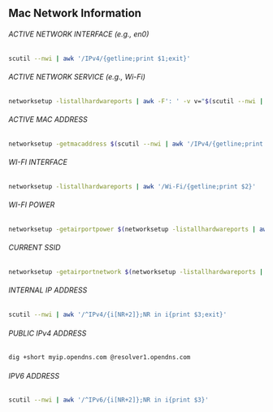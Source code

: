 ## Mac Network Information

###### ACTIVE NETWORK INTERFACE (e.g., en0)
```bash
scutil --nwi | awk '/IPv4/{getline;print $1;exit}'
```

###### ACTIVE NETWORK SERVICE (e.g., Wi-Fi)
```bash
networksetup -listallhardwareports | awk -F': ' -v v="$(scutil --nwi | awk '/IPv4/{getline;print $1;exit}')" '$0~v{print a}{a=$NF}'
```

###### ACTIVE MAC ADDRESS
```bash
networksetup -getmacaddress $(scutil --nwi | awk '/IPv4/{getline;print $1;exit}') | awk '{print $3}'
```

###### WI-FI INTERFACE
```bash
networksetup -listallhardwareports | awk '/Wi-Fi/{getline;print $2}'
```

###### WI-FI POWER
```bash
networksetup -getairportpower $(networksetup -listallhardwareports | awk -F': ' '/Wi-Fi/{getline;print $2}') | awk '{print $NF}'
```

###### CURRENT SSID
```bash
networksetup -getairportnetwork $(networksetup -listallhardwareports | awk -F': ' '/Wi-Fi/{getline;print $2}') | awk -F': ' '{print $NF}'
```

###### INTERNAL IP ADDRESS
```bash
scutil --nwi | awk '/^IPv4/{i[NR+2]};NR in i{print $3;exit}'
```

###### PUBLIC IPv4 ADDRESS
```bash
dig +short myip.opendns.com @resolver1.opendns.com
```

###### IPV6 ADDRESS
```bash
scutil --nwi | awk '/^IPv6/{i[NR+2]};NR in i{print $3}'
```
